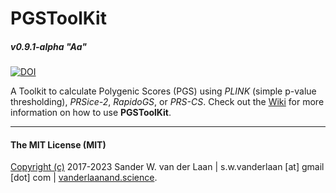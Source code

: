 PGSToolKit
==========
##### _v0.9.1-alpha "Aa"_
[![DOI](https://zenodo.org/badge/128260489.svg)](https://zenodo.org/badge/latestdoi/128260489)

A Toolkit to calculate Polygenic Scores (PGS) using _PLINK_ (simple p-value thresholding), _PRSice-2_, _RapidoGS_, or _PRS-CS_. Check out the [Wiki](https://github.com/swvanderlaan/PRSToolKit/wiki) for more information on how to use **PGSToolKit**.


--------------

#### The MIT License (MIT)
[Copyright (c)](copyright.md) 2017-2023 Sander W. van der Laan | s.w.vanderlaan [at] gmail [dot] com | [vanderlaanand.science](https://vanderlaanand.science).
